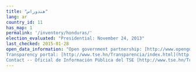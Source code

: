 ```yaml
---
title: "هندوراس"
lang: ar
country_id: 11
has_map: 1
permalink: '/inventory/honduras/'
election_evaluated: "Presidential: November 24, 2013"
last_checked: 2015-01-28
open_data_information: "Open government partnership: [http://www.opengovpartnership.org/country/honduras](http://www.opengovpartnership.org/country/honduras)  
Transparency portal: [http://www.tse.hn/Transparencia/index.html](http://www.tse.hn/Transparencia/index.html)  
Contact -- Oficial de Información Pública del TSE [http://www.tse.hn/Transparencia/estructura/oficial\_IP.html](http://www.tse.hn/Transparencia/estructura/oficial_IP.html)"
---
```


